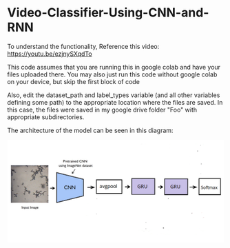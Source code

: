 # Video-Classifier-Using-CNN-and-RNN

To understand the functionality, Reference this video: https://youtu.be/ezjnySXqdTo

This code assumes that you are running this in google colab and have your files uploaded there. You may also just run this code without google colab on your device, but skip the first block of code

Also, edit the dataset_path and label_types variable (and all other variables defining some path) to the appropriate location where the files are saved. In this case, the files were saved in my google drive folder "Foo" with appropriate subdirectories.

The architecture of the model can be seen in this diagram:


![Diagram](new_diagram.png)
